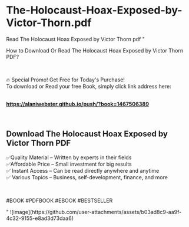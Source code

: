 # The-Holocaust-Hoax-Exposed-by-Victor-Thorn.pdf
Read The Holocaust Hoax Exposed by Victor Thorn pdf
"<p>How to Download Or Read The Holocaust Hoax Exposed by Victor Thorn PDF?</p>
<p>&nbsp;</p>
<p>&#128293;  Special Promo! Get Free for Today's Purchase!<br />To download or Read your free Book, simply click link address here:&nbsp;<br />&nbsp;</p>
<p><a href=""https://alaniwebster.github.io/push/?book=1467506389""><strong>https://alaniwebster.github.io/push/?book=1467506389</strong></a></p>
<p>&nbsp;</p>
<h2>Download The Holocaust Hoax Exposed by Victor Thorn PDF</h2>
<p>&#x2705;Quality Material &ndash; Written by experts in their fields<br />&#x2705;Affordable Price &ndash; Small investment for big results<br />&#x2705; Instant Access &ndash; Can be read directly anywhere and anytime<br />&#x2705; Various Topics &ndash; Business, self-development, finance, and more</p>
<p>&nbsp;</p>
<p>#BOOK #PDFBOOK #EBOOK #BESTSELLER</p>
"
![image](https://github.com/user-attachments/assets/b03ad8c9-aa9f-4c32-9155-e8ad3d73daa6)
